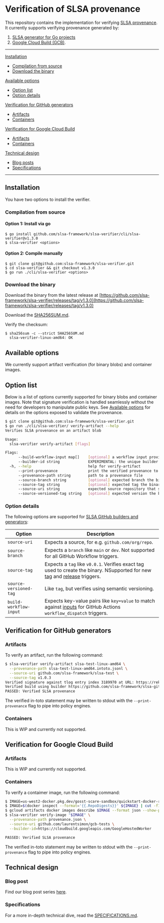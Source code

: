 # Verification of SLSA provenance
This repository contains the implementation for verifying [SLSA provenance](https://slsa.dev/). It currently supports verifying provenance generated by:
1. [SLSA generator for Go projects](https://github.com/slsa-framework/slsa-github-generator/blob/main/.github/workflows/builder_go_slsa3.yml)
1. [Google Cloud Build (GCB)](https://cloud.google.com/build/docs/securing-builds/view-build-provenance).

________
[Installation](#installation)
- [Compilation from source](#compilation-from-source)
- [Download the binary](#download-the-binary)

[Available options](#available-options)
- [Option list](#option-list)
- [Option details](#option-details)

[Verification for GitHub generators](#verification-for-github-generators)
- [Artifacts](#gha-artifacts)
- [Containers](#gha-containers)

[Verification for Google Cloud Build](#verification-for-google-cloud-build)
- [Artifacts](#gcb-artifacts)
- [Containers](#gcb-containers)

[Technical design](#technial-design)
- [Blog posts](#blog-posts)
- [Specifications](#specifications)
________

## Installation

You have two options to install the verifier.

### Compilation from source

#### Option 1: Install via go
```
$ go install github.com/slsa-framework/slsa-verifier/cli/slsa-verifier@v1.3.0
$ slsa-verifier <options>
```

#### Option 2: Compile manually
```
$ git clone git@github.com:slsa-framework/slsa-verifier.git
$ cd slsa-verifier && git checkout v1.3.0
$ go run ./cli/slsa-verifier <options>
```

### Download the binary

Download the binary from the latest release at [https://github.com/slsa-framework/slsa-verifier/releases/tag/v1.3.0](https://github.com/slsa-framework/slsa-verifier/releases/tag/v1.3.0)

Download the [SHA256SUM.md](https://github.com/slsa-framework/slsa-verifier/blob/main/SHA256SUM.md).

Verify the checksum:

```
$ sha256sum -c --strict SHA256SUM.md
  slsa-verifier-linux-amd64: OK
```

## Available options

We currently support artifact verification (for binary blobs) and container images.

## Option list

Below is a list of options currently supported for binary blobs and container images. Note that signature verification is handled seamlessly without the need for developers to manipulate public keys. See [Available options](#available-options) for details on the options exposed to validate the provenance.

```bash
$ git clone git@github.com:slsa-framework/slsa-verifier.git
$ go run ./cli/slsa-verifier/ verify-artifact --help
Verifies SLSA provenance on an artifact blob

Usage:
  slsa-verifier verify-artifact [flags]

Flags:
      --build-workflow-input map[]    [optional] a workflow input provided by a user at trigger time in the format 'key=value'. (Only for 'workflow_dispatch' events). (default map[])
      --builder-id string             EXPERIMENTAL: the unique builder ID who created the provenance
  -h, --help                          help for verify-artifact
      --print-provenance              print the verified provenance to stdout
      --provenance-path string        path to a provenance file
      --source-branch string          [optional] expected branch the binary was compiled from
      --source-tag string             [optional] expected tag the binary was compiled from
      --source-uri string             expected source repository that should have produced the binary, e.g. github.com/some/repo
      --source-versioned-tag string   [optional] expected version the binary was compiled from. Uses semantic version to match the tag
```

### Option details

The following options are supported for [SLSA GitHub builders and generators](https://github.com/slsa-framework/slsa-github-generator#generation-of-provenance):

| Option | Description |
| --- | ----------- |
| `source-uri` | Expects a source, for e.g. `github.com/org/repo`. |
| `source-branch` | Expects a `branch` like `main` or `dev`. Not supported for all GitHub Workflow triggers. |
| `source-tag` | Expects a  `tag` like `v0.0.1`. Verifies exact tag used to create the binary. NSupported for new [tag](https://github.com/slsa-framework/example-package/blob/main/.github/workflows/e2e.go.tag.main.config-ldflags-assets-tag.slsa3.yml#L5) and [release](https://github.com/slsa-framework/example-package/blob/main/.github/workflows/e2e.go.release.main.config-ldflags-assets-tag.slsa3.yml) triggers. |
| `source-versioned-tag` | Like `tag`, but verifies using semantic versioning. |
| `build-workflow-input` | Expects key-value pairs like `key=value` to match against [inputs](https://docs.github.com/en/actions/using-workflows/workflow-syntax-for-github-actions#onworkflow_dispatchinputs) for GitHub Actions `workflow_dispatch` triggers. |

## Verification for GitHub generators

### Artifacts<a id='gha-artifacts'></a>

To verify an artifact, run the following command:

```bash
$ slsa-verifier verify-artifact slsa-test-linux-amd64 \
  --provenance-path slsa-test-linux-amd64.intoto.jsonl \
  --source-uri github.com/slsa-framework/slsa-test \
  --source-tag v1.0.3
Verified signature against tlog entry index 3189970 at URL: https://rekor.sigstore.dev/api/v1/log/entries/206071d5ca7a2346e4db4dcb19a648c7f13b4957e655f4382b735894059bd199
Verified build using builder https://github.com/slsa-framework/slsa-github-generator/.github/workflows/builder_go_slsa3.yml@refs/tags/v1.2.0 at commit 5bb13ef508b2b8ded49f9264d7712f1316830d10
PASSED: Verified SLSA provenance
```

The verified in-toto statement may be written to stdout with the `--print-provenance` flag to pipe into policy engines.


### Containers<a id='gha-containers'></a>
This is WIP and currently not supported.

## Verification for Google Cloud Build

### Artifacts<a id='gcb-artifacts'></a>
This is WIP and currently not supported.

### Containers<a id='gcb-containers'></a>
To verify a contaimer image, run the following command:

```bash
$ IMAGE=us-west2-docker.pkg.dev/gosst-scare-sandbox/quickstart-docker-repo/quickstart-image:v39
$ IMAGE=$(docker inspect --format='{{.RepoDigests}}' ${IMAGE} | cut -f1 -d ' ' | cut -d "[" -f2 | cut -d "]" -f1)
$ gcloud artifacts docker images describe $IMAGE --format json --show-provenance > provenance.json
$ slsa-verifier verify-image "$IMAGE" \
  --provenance-path provenance.json \
  --source-uri github.com/laurentsimon/gcb-tests \
  --builder-id=https://cloudbuild.googleapis.com/GoogleHostedWorker

PASSED: Verified SLSA provenance
```

The verified in-toto statement may be written to stdout with the `--print-provenance` flag to pipe into policy engines.

## Technical design

### Blog post
Find our blog post series [here](https://security.googleblog.com/2022/04/improving-software-supply-chain.html).

### Specifications
For a more in-depth technical dive, read the [SPECIFICATIONS.md](https://github.com/slsa-framework/slsa-github-generator/blob/main/SPECIFICATIONS.md).
